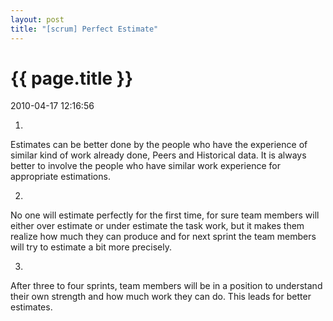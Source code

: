 ```yaml
---
layout: post
title: "[scrum] Perfect Estimate"
---
```


<h1> {{ page.title }} </h1> <p class='meta'>2010-04-17 12:16:56</p>

1.
Estimates can be better done by the people who have the experience of similar kind of work already done, Peers and Historical data. It is always better to involve the people who have similar work experience for appropriate estimations. 

2.
No one will estimate perfectly for the first time, for sure team members will either over estimate or under estimate the task work, but it makes them realize how much they can produce and for next sprint the team members will try to estimate a bit more precisely.

3.
After three to four sprints, team members will be in a position to understand their own strength and how much work they can do. This leads for better estimates.
